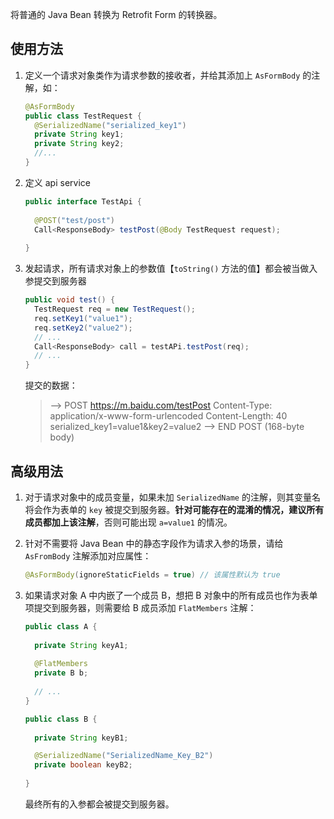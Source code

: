 将普通的 Java Bean 转换为 Retrofit Form 的转换器。

## 使用方法

1. 定义一个请求对象类作为请求参数的接收者，并给其添加上 `AsFormBody` 的注解，如：

   ```java
   @AsFormBody
   public class TestRequest {
     @SerializedName("serialized_key1")
     private String key1;
     private String key2;
     //...
   }
   ```

2. 定义 api service

   ```java
   public interface TestApi {
     
     @POST("test/post")
     Call<ResponseBody> testPost(@Body TestRequest request);
     
   }
   ```

3. 发起请求，所有请求对象上的参数值【`toString()` 方法的值】都会被当做入参提交到服务器

   ```java
   public void test() {
     TestRequest req = new TestRequest();
     req.setKey1("value1");
     req.setKey2("value2");
     // ...
     Call<ResponseBody> call = testAPi.testPost(req);
     // ...
   }
   ```

   提交的数据：

   > --> POST https://m.baidu.com/testPost
   > Content-Type: application/x-www-form-urlencoded
   > Content-Length: 40
   > serialized_key1=value1&key2=value2
   > --> END POST (168-byte body)

## 高级用法

1. 对于请求对象中的成员变量，如果未加 `SerializedName` 的注解，则其变量名将会作为表单的 `key` 被提交到服务器。**针对可能存在的混淆的情况，建议所有成员都加上该注解**，否则可能出现 `a=value1`  的情况。

2. 针对不需要将 Java Bean 中的静态字段作为请求入参的场景，请给 `AsFromBody` 注解添加对应属性：

   ```java
   @AsFormBody(ignoreStaticFields = true) // 该属性默认为 true
   ```

3. 如果请求对象 A 中内嵌了一个成员 B，想把 B 对象中的所有成员也作为表单项提交到服务器，则需要给 B 成员添加 `FlatMembers` 注解：

   ```java
   public class A {
     
     private String keyA1;
     
     @FlatMembers
     private B b;
     
     // ...
   }
   
   public class B {
     
     private String keyB1;
   
     @SerializedName("SerializedName_Key_B2")
     private boolean keyB2;
     
   }
   ```

   最终所有的入参都会被提交到服务器。